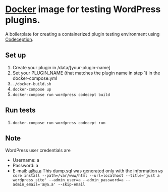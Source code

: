 # [Docker](//docker.com) image for testing WordPress plugins.

A boilerplate for creating a containerized plugin testing environment using [Codeception](//codeception.com).

## Set up
1. Create your plugin in /data/[your-plugin-name]
2. Set your PLUGIN_NAME (that matches the plugin name in step 1) in the docker-compose.yml
3. `./docker-build.sh`
4. `docker-compose up`
5. `docker-compose run wordpress codecept build`

## Run tests
1. `docker-compose run wordpress codecept run`

## Note
WordPress user credentials are
- Username: a
- Password: a
- E-mail: a@a.a
This dump.sql was generated only with the information `wp core install --path=/var/www/html --url=localhost --title='just a wordpress site' --admin_user=a --admin_password=a --admin_email='a@a.a' --skip-email`